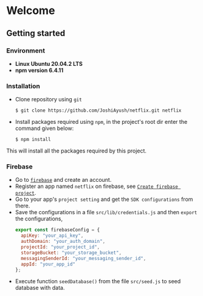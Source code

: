 # Welcome

## Getting started

### Environment

- **Linux Ubuntu 20.04.2 LTS**
- **npm version 6.4.11**

### Installation

- Clone repository using `git`

  ```shell
  $ git clone https://github.com/JoshiAyush/netflix.git netflix
  ```

- Install packages required using `npm`, in the project's root dir enter the command given below:
  ```shell
  $ npm install
  ```

This will install all the packages required by this project.

### Firebase

- Go to [`firebase`][firebase-login] and create an account.
- Register an app named `netflix` on firebase, see [`Create firebase project`][firebase-create-app].
- Go to your app's `project setting` and get the `SDK configurations` from there.
- Save the configurations in a file `src/lib/credentials.js` and then `export` the configurations,
  ```javascript
  export const firebaseConfig = {
    apiKey: "your_api_key",
    authDomain: "your_auth_domain",
    projectId: "your_project_id",
    storageBucket: "your_storage_bucket",
    messagingSenderId: "your_messaging_sender_id",
    appId: "your_app_id"
  };
  ```
- Execute function `seedDatabase()` from the file `src/seed.js` to seed database with data.

<!-- Definitions -->

[firebase-login]: https://console.firebase.google.com/u/0/
[firebase-create-app]: https://docs.kii.com/en/samples/push-notifications/push-notifications-android-fcm/create-project/
